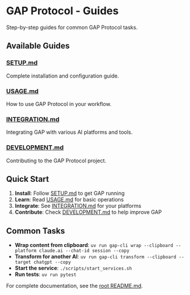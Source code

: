 # GAP Protocol - Guides

Step-by-step guides for common GAP Protocol tasks.

## Available Guides

### [SETUP.md](./SETUP.md)
Complete installation and configuration guide.

### [USAGE.md](./USAGE.md)
How to use GAP Protocol in your workflow.

### [INTEGRATION.md](./INTEGRATION.md)
Integrating GAP with various AI platforms and tools.

### [DEVELOPMENT.md](./DEVELOPMENT.md)
Contributing to the GAP Protocol project.

## Quick Start

1. **Install**: Follow [SETUP.md](./SETUP.md) to get GAP running
2. **Learn**: Read [USAGE.md](./USAGE.md) for basic operations
3. **Integrate**: See [INTEGRATION.md](./INTEGRATION.md) for your platforms
4. **Contribute**: Check [DEVELOPMENT.md](./DEVELOPMENT.md) to help improve GAP

## Common Tasks

- **Wrap content from clipboard**: `uv run gap-cli wrap --clipboard --platform claude.ai --chat-id session --copy`
- **Transform for another AI**: `uv run gap-cli transform --clipboard --target chatgpt --copy`
- **Start the service**: `./scripts/start_services.sh`
- **Run tests**: `uv run pytest`

For complete documentation, see the [root README.md](../../README.md).
